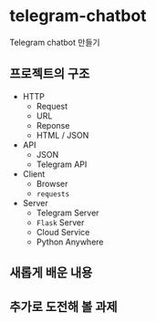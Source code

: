 # telegram-chatbot
Telegram chatbot 만들기

## 프로젝트의 구조
- HTTP
  - Request
  - URL
  - Reponse
  - HTML / JSON
- API
  - JSON
  - Telegram API
- Client
  - Browser
  - `requests`
- Server
  - Telegram Server
  - `Flask` Server
  - Cloud Service
  - Python Anywhere

## 새롭게 배운 내용

## 추가로 도전해 볼 과제